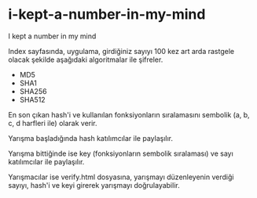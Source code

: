 # i-kept-a-number-in-my-mind
I kept a number in my mind

Index sayfasında, uygulama, girdiğiniz sayıyı 100 kez art arda rastgele olacak şekilde aşağıdaki algoritmalar ile şifreler.

- MD5
- SHA1
- SHA256
- SHA512

En son çıkan hash'i ve kullanılan fonksiyonların sıralamasını sembolik (a, b, c, d harfleri ile) olarak verir.

Yarışma başladığında hash katılımcılar ile paylaşılır.

Yarışma bittiğinde ise key (fonksiyonların sembolik sıralaması) ve sayı katılımcılar ile paylaşılır.

Yarışmacılar ise verify.html dosyasına, yarışmayı düzenleyenin verdiği sayıyı, hash'i ve keyi girerek yarışmayı doğrulayabilir.
